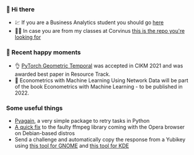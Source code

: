 ### 	:wave: Hi there
- :chart: If you are a Business Analytics student you should go [here](https://github.com/kiss-oliver/ba-pre-session-2021)
- :student: In case you are from my classes at Corvinus [this is the repo you're looking for](https://github.com/BCE-Makromodell-2021/szeminarium)

### :green_heart: Recent happy moments 
- :ok_hand: [PyTorch Geometric Temporal](https://arxiv.org/abs/2104.07788) was accepted in CIKM 2021 and was awarded best paper in Resource Track.
- :hatching_chick: Econometrics with Machine Learning Using Network Data will be part of the book Econometrics with Machine Learning - to be published in 2022.

### Some useful things

- [Pyagain](https://github.com/kiss-oliver/pyagain), a very simple package to retry tasks in Python
- [A quick fix](https://github.com/kiss-oliver/opera_h264) to the faulty ffmpeg library coming with the Opera browser on Debian-based distros
- Send a challenge and automatically copy the response from a Yubikey using [this tool for GNOME](https://github.com/kiss-oliver/ykchalresp-gnome) and [this tool for KDE](https://github.com/kiss-oliver/ykchalresp-kde)
